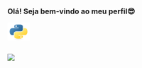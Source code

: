 ### Olá! Seja bem-vindo ao meu perfil😎


 <img align="center" alt="Matheus-Python" height="40" width="50" src="https://raw.githubusercontent.com/devicons/devicon/master/icons/python/python-original.svg">
 
 
 


##
<div>
   <a href = "mailto:Oliveira.msilva22@gmail.com"><img src="https://img.shields.io/badge/-Gmail-%23333?style=for-the-badge&logo=gmail&logoColor=white" target="_blank"></a>
 
 
 
 </div>
